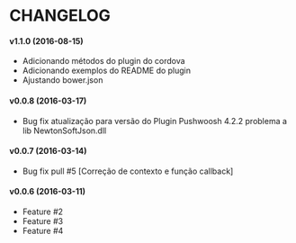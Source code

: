 CHANGELOG
===================

#### v1.1.0 (2016-08-15)

* Adicionando métodos do plugin do cordova
* Adicionando exemplos do README do plugin
* Ajustando bower.json

#### v0.0.8 (2016-03-17)

* Bug fix atualização para versão do Plugin Pushwoosh 4.2.2 problema a lib NewtonSoftJson.dll

#### v0.0.7 (2016-03-14)

* Bug fix pull #5 [Correção de contexto e função callback]

#### v0.0.6 (2016-03-11)

* Feature #2
* Feature #3
* Feature #4
